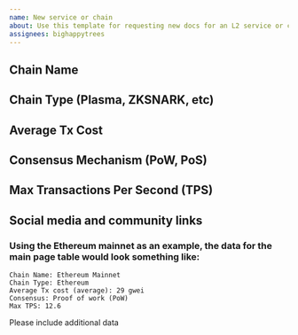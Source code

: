 ```yaml
---
name: New service or chain
about: Use this template for requesting new docs for an L2 service or chain.
assignees: bighappytrees
---
```


<!-- Please be thorough! -->

<!-- Please include AT LEAST the information below if requesting to add a new service/chain: -->

## Chain Name

## Chain Type (Plasma, ZKSNARK, etc)

## Average Tx Cost

## Consensus Mechanism (PoW, PoS)

## Max Transactions Per Second (TPS)

## Social media and community links

### Using the Ethereum mainnet as an example, the data for the main page table would look something like:

```
Chain Name: Ethereum Mainnet
Chain Type: Ethereum
Average Tx cost (average): 29 gwei
Consensus: Proof of work (PoW)
Max TPS: 12.6
```

Please include additional data
